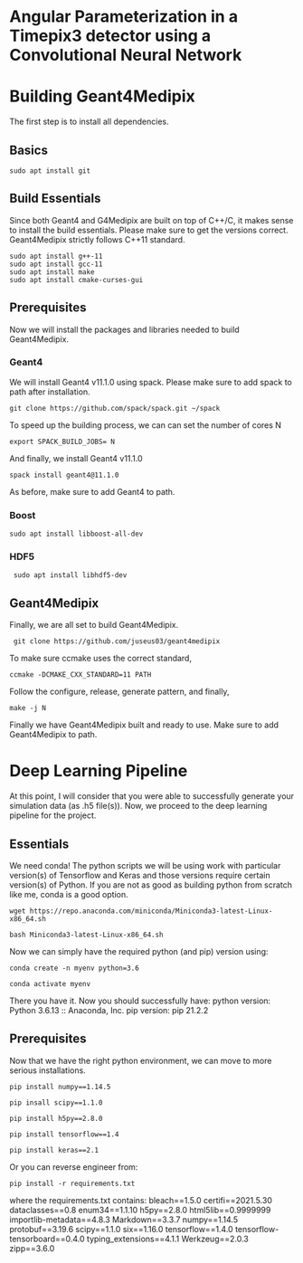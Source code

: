 <H1> Angular Parameterization in a Timepix3 detector using a Convolutional Neural Network</H1>

<H1> Building Geant4Medipix </H1>

<p> The first step is to install all dependencies.</p>

<H2> Basics </H2>

<pre><code>sudo apt install git</code></pre>

<H2> Build Essentials </H2>

<p> Since both Geant4 and G4Medipix are built on top of C++/C, it makes sense to install the build essentials. Please make sure to get the versions correct. Geant4Medipix strictly follows C++11 standard. </p>

<pre><code>sudo apt install g++-11
sudo apt install gcc-11
sudo apt install make
sudo apt install cmake-curses-gui</code></pre>

<H2> Prerequisites </H2>

<p>Now we will install the packages and libraries needed to build Geant4Medipix.</p>
<H3>Geant4 </H3>

<p> We will install Geant4 v11.1.0 using spack. Please make sure to add spack to path after installation.</p>

<pre><code>git clone https://github.com/spack/spack.git ~/spack</code></pre>
<p> To speed up the building process, we can can set the number of cores N <p>
<pre><code>export SPACK_BUILD_JOBS= N </code></pre>
<p> And finally, we install Geant4 v11.1.0</p>
<pre><code>spack install geant4@11.1.0</code></pre>

<p> As before, make sure to add Geant4 to path.</p>

<H3> Boost </H3>

<pre><code>sudo apt install libboost-all-dev</code></pre>

<H3> HDF5 </H3>

<pre><code> sudo apt install libhdf5-dev </code></pre>

<H2> Geant4Medipix </H2>

<p> Finally, we are all set to build Geant4Medipix. <p>

<pre><code> git clone https://github.com/juseus03/geant4medipix </code></pre>
<p> To make sure ccmake uses the correct standard, </p>

<pre><code>ccmake -DCMAKE_CXX_STANDARD=11 PATH</code></pre>
<p> Follow the configure, release, generate pattern, and finally,
<pre><code>make -j N</code></pre>

<p> Finally we have Geant4Medipix built and ready to use. Make sure to add Geant4Medipix to path. </p>

<H1>Deep Learning Pipeline</H1>

<p>At this point, I will consider that you were able to successfully generate your simulation data (as .h5 file(s)). Now, we proceed to the deep learning pipeline for the project.</p>

<h2>Essentials</h2>
<p> We need conda! The python scripts we will be using work with particular version(s) of Tensorflow and Keras and those versions require certain version(s) of Python. If you are not as good as building python from scratch like me, conda is a good option.</p>

<pre><code>wget https://repo.anaconda.com/miniconda/Miniconda3-latest-Linux-x86_64.sh</code></pre>
<pre><code>bash Miniconda3-latest-Linux-x86_64.sh</code></pre>

<p>Now we can simply have the required python (and pip) version using:</p>

<pre><code>conda create -n myenv python=3.6</code></pre>
<pre><code>conda activate myenv</code></pre>

<p> There you have it. Now you should successfully have:
python version: Python 3.6.13 :: Anaconda, Inc.
pip version: pip 21.2.2 </p>

<h2>Prerequisites</h2>
<p>Now that we have the right python environment, we can move to more serious installations.</p>

<pre><code>pip install numpy==1.14.5</code></pre>
<pre><code>pip insall scipy==1.1.0</code></pre>
<pre><code>pip install h5py==2.8.0</code></pre>
<pre><code>pip install tensorflow==1.4</code></pre>
<pre><code>pip install keras==2.1</code></pre>

<p>Or you can reverse engineer from:</p>

<pre><code>pip install -r requirements.txt</code></pre>

<p> where the requirements.txt contains:
bleach==1.5.0
certifi==2021.5.30
dataclasses==0.8
enum34==1.1.10
h5py==2.8.0
html5lib==0.9999999
importlib-metadata==4.8.3
Markdown==3.3.7
numpy==1.14.5
protobuf==3.19.6
scipy==1.1.0
six==1.16.0
tensorflow==1.4.0
tensorflow-tensorboard==0.4.0
typing_extensions==4.1.1
Werkzeug==2.0.3
zipp==3.6.0 </p>
